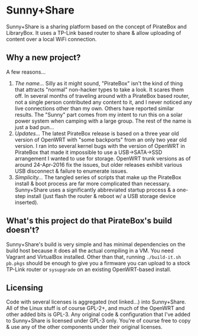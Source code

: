 # Sunny+Share

Sunny+Share is a sharing platform based on the concept of PirateBox and LibraryBox.  It uses a TP-Link based router to share & allow uploading of content over a local WiFi connection.

## Why a new project?

A few reasons...

1. *The name...*  Silly as it might sound, "PirateBox" isn't the kind of thing that attracts "normal" non-hacker types to take a look.  It scares them off.  In several months of traveling around with a PirateBox based router, not a single person contributed any content to it, and I never noticed any live connections other than my own.  Others have reported similar results.  The "Sunny" part comes from my intent to run this on a solar power system when camping with a large group.  The rest of the name is just a bad pun...
2. *Updates...*  The latest PirateBox release is based on a three year old version of OpenWRT with "some backports" from an only two year old version.  I ran into several kernel bugs with the version of OpenWRT in PirateBox that made it impossible to use a USB->SATA->SSD arrangement I wanted to use for storage.  OpenWRT trunk versions as of around 24-Apr-2016 fix the issues, but older releases exhibit various USB disconnect & failure to enumerate issues.
3. *Simplicity...*  The tangled series of scripts that make up the PirateBox install & boot process are far more complicated than necessary.  Sunny+Share uses a significantly abbreviated startup process & a one-step install (just flash the router & reboot w/ a USB storage device inserted).

## What's this project do that PirateBox's build doesn't?

Sunny+Share's build is very simple and has minimal dependencies on the build host because it does all the actual compiling in a VM.  You need Vagrant and VirtualBox installed.  Other than that, running `./build-it.sh pb.pkgs` should be enough to give you a firmware you can upload to a stock TP-Link router or `sysupgrade` on an existing OpenWRT-based install.

## Licensing

Code with several licenses is aggregated (not linked...) into Sunny+Share.  All of the Linux stuff is of course GPL-2+, and much of the OpenWRT and other added bits is GPL-3.  Any original code & configuration that I've added to Sunny+Share is licensed under GPL-3 only.  You're of course free to copy & use any of the other components under their original licenses.

